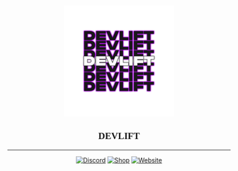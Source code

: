 <style>
    @font-face {
    font-family: "PhonkContreast";
    src: url(https://github.com/devliftz/.github/blob/main/data/Phonk%20Contrast%20DEMO.otf?raw=true) format("truetype");
    }
</style>

<br/>
<div align="center">
  <a href="https://github.com/bytebuildz">
    <img src="devlift-logo-nobg.png" alt="" width="250px" height="250px">
  </a>
  
  <h2 align="center" style="font-family: PhonkContreast;">DEVLIFT</h3>
  
  <p align="center">
  </p>
</div>

------------------------

<p align="center">
    <a href="https://discord.gg/FMqy6hbkkN"><img src="https://img.shields.io/badge/Discord-5865F2?style=for-the-badge&logo=discord&logoColor=white&link=https://discord.gg/FMqy6hbkkN" alt="Discord" /></a>
    <a href="https://hack.icey.fr"><img src="https://img.shields.io/badge/Shop-FEE75C?style=for-the-badge&logo=Shopee&logoColor=black&link=https://hack.icey.fr" alt="Shop" /></a>
    <a href="https://bb.icey.fr"><img src="https://img.shields.io/badge/Website-57F287?style=for-the-badge&logo=weblate&logoColor=black&link=https://bb.icey.fr" alt="Website" /></a>
</p>
